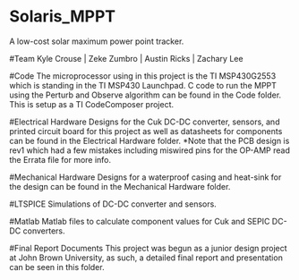 # Solaris_MPPT
A low-cost solar maximum power point tracker. 

#Team
Kyle Crouse | Zeke Zumbro | Austin Ricks | Zachary Lee

#Code
The microprocessor using in this project is the TI MSP430G2553 which is standing in the TI MSP430 Launchpad. C code to run the MPPT using the Perturb and Observe algorithm can be found in the Code folder. This is setup as a TI CodeComposer project.

#Electrical Hardware
Designs for the Cuk DC-DC converter, sensors, and printed circuit board for this project as well as datasheets for components can be found in the Electrical Hardware folder. 
*Note that the PCB design is rev1 which had a few mistakes including miswired pins for the OP-AMP read the Errata file for more info.

#Mechanical Hardware
Designs for a waterproof casing and heat-sink for the design can be found in the Mechanical Hardware folder.

#LTSPICE
Simulations of DC-DC converter and sensors.

#Matlab
Matlab files to calculate component values for Cuk and SEPIC DC-DC converters.

#Final Report Documents
This project was begun as a junior design project at John Brown University, as such, a detailed final report and presentation can be seen in this folder.
